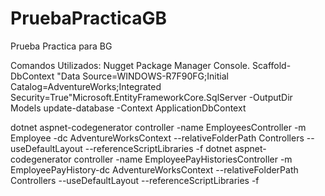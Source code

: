 # PruebaPracticaGB
Prueba Practica para BG

Comandos Utilizados:
Nugget Package Manager Console.
Scaffold-DbContext "Data Source=WINDOWS-R7F90FG;Initial Catalog=AdventureWorks;Integrated Security=True"Microsoft.EntityFrameworkCore.SqlServer -OutputDir Models
update-database -Context ApplicationDbContext

dotnet aspnet-codegenerator controller -name EmployeesController -m Employee -dc AdventureWorksContext --relativeFolderPath Controllers --useDefaultLayout --referenceScriptLibraries -f
dotnet aspnet-codegenerator controller -name EmployeePayHistoriesController -m EmployeePayHistory-dc AdventureWorksContext --relativeFolderPath Controllers --useDefaultLayout --referenceScriptLibraries -f